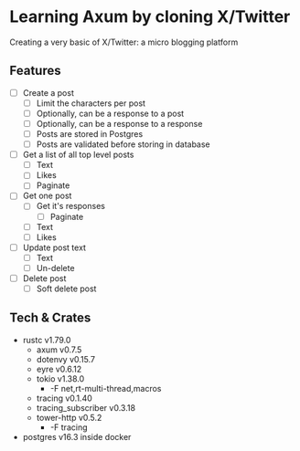 # Learning Axum by cloning X/Twitter

Creating a very basic of X/Twitter: a micro blogging platform

## Features

- [ ] Create a post
    - [ ] Limit the characters per post
    - [ ] Optionally, can be a response to a post
    - [ ] Optionally, can be a response to a response
    - [ ] Posts are stored in Postgres
    - [ ] Posts are validated before storing in database
- [ ] Get a list of all top level posts
    - [ ] Text
    - [ ] Likes
    - [ ] Paginate
- [ ] Get one post
    - [ ] Get it's responses
        - [ ] Paginate
    - [ ] Text
    - [ ] Likes
- [ ] Update post text
    - [ ] Text
    - [ ] Un-delete
- [ ] Delete post
    - [ ] Soft delete post

## Tech & Crates

- rustc v1.79.0
    - axum v0.7.5
    - dotenvy v0.15.7
    - eyre v0.6.12
    - tokio v1.38.0
        - -F net,rt-multi-thread,macros
    - tracing v0.1.40
    - tracing_subscriber v0.3.18
    - tower-http v0.5.2
        - -F tracing
- postgres v16.3 inside docker
